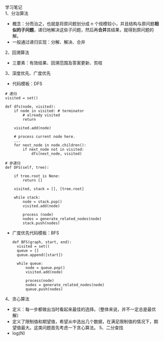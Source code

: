 学习笔记  
1、分治算法  
- 概念：分而治之，也就是将原问题划分成 n 个规模较小，并且结构与原问题**相似的子问题**，递归地解决这些子问题，然后再**合并**其结果，就得到原问题的解。
- 一般通过递归实现：分解、解决、合并

2、回溯算法  
- 三要素：有效结果、回溯范围及答案更新、剪枝

3、深度优先、广度优先  
- 代码模板：DFS  
```
# 递归
visited = set() 

def dfs(node, visited):
    if node in visited: # terminator
    	# already visited 
    	return 

	visited.add(node) 

	# process current node here. 
	...
	for next_node in node.children(): 
		if next_node not in visited: 
			dfs(next_node, visited)
```
  
```
# 非递归
def DFS(self, tree): 

	if tree.root is None: 
		return [] 

	visited, stack = [], [tree.root]

	while stack: 
		node = stack.pop() 
		visited.add(node)

		process (node) 
		nodes = generate_related_nodes(node) 
		stack.push(nodes) 
```
- 广度优先代码模板：BFS  
  ```
  def BFS(graph, start, end):
    visited = set()
	queue = [] 
	queue.append([start]) 

	while queue: 
		node = queue.pop() 
		visited.add(node)

		process(node) 
		nodes = generate_related_nodes(node) 
		queue.push(nodes)
  ```
4、贪心算法  
- 定义：每一步都做出当时看起来最佳的选择。（整体来说，并不一定总是最优解）
- 定义了限制值和期望值，希望从中选出几个数据，在满足限制值的情况下，期望值最大。这类问题首先考虑一下贪心算法。
5、二分查找  
- log(N)